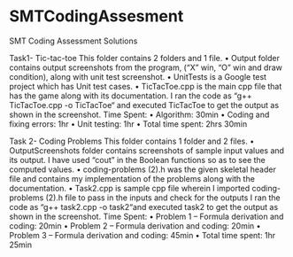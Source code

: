 # SMTCodingAssesment
SMT Coding Assessment Solutions

Task1- Tic-tac-toe
This folder contains 2 folders and 1 file.
•	Output folder contains output screenshots from the program, (“X” win, “O” win and draw condition), along with unit test screenshot.
•	UnitTests is a Google test project which has Unit test cases.
•	TicTacToe.cpp is the main cpp file that has the game along with its documentation.
I ran the code as “g++ TicTacToe.cpp -o TicTacToe“ and executed TicTacToe to get the output as shown in the screenshot.
Time Spent: 
•	Algorithm: 30min
•	Coding and fixing errors: 1hr
•	Unit testing: 1hr
•	Total time spent: 2hrs 30min

Task 2- Coding Problems
	This folder contains 1 folder and 2 files.
•	OutputScreenshots folder contains screenshots of sample input values and its output. I have used “cout” in the Boolean functions so as to see the computed values.
•	coding-problems (2).h was the given skeletal header file and contains my implementation of the problems along with the documentation.
•	Task2.cpp is sample cpp file wherein I imported coding-problems (2).h file to pass in the inputs and check for the outputs
I ran the code as “g++ task2.cpp -o task2“and executed task2 to get the output as shown in the screenshot.
Time Spent: 
•	Problem 1 – Formula derivation and coding: 20min 
•	Problem 2 – Formula derivation and coding: 20min
•	Problem 3 – Formula derivation and coding: 45min
•	Total time spent: 1hr 25min
